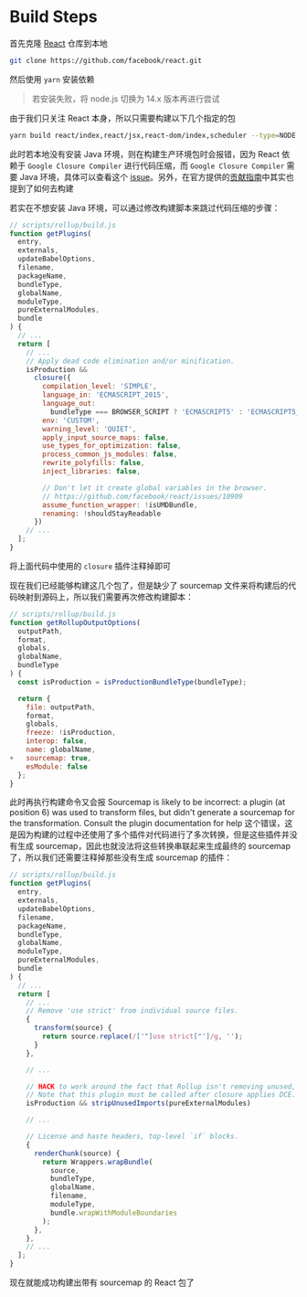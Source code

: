 # Build Steps

首先克隆 [React](https://github.com/facebook/react) 仓库到本地

```bash
git clone https://github.com/facebook/react.git
```

然后使用 `yarn` 安装依赖

> 若安装失败，将 node.js 切换为 14.x 版本再进行尝试

由于我们只关注 React 本身，所以只需要构建以下几个指定的包

```bash
yarn build react/index,react/jsx,react-dom/index,scheduler --type=NODE
```

此时若本地没有安装 Java 环境，则在构建生产环境包时会报错，因为 React 依赖于 `Google Closure Compiler` 进行代码压缩，而 `Google Closure Compiler` 需要 Java 环境，具体可以查看这个 [issue](https://github.com/facebook/react/issues/19656#issuecomment-676850028)。另外，在官方提供的[贡献指南](https://reactjs.org/docs/how-to-contribute.html#contribution-prerequisites)中其实也提到了如何去构建

若实在不想安装 Java 环境，可以通过修改构建脚本来跳过代码压缩的步骤：

```js
// scripts/rollup/build.js
function getPlugins(
  entry,
  externals,
  updateBabelOptions,
  filename,
  packageName,
  bundleType,
  globalName,
  moduleType,
  pureExternalModules,
  bundle
) {
  // ...
  return [
    // ...
    // Apply dead code elimination and/or minification.
    isProduction &&
      closure({
        compilation_level: 'SIMPLE',
        language_in: 'ECMASCRIPT_2015',
        language_out:
          bundleType === BROWSER_SCRIPT ? 'ECMASCRIPT5' : 'ECMASCRIPT5_STRICT',
        env: 'CUSTOM',
        warning_level: 'QUIET',
        apply_input_source_maps: false,
        use_types_for_optimization: false,
        process_common_js_modules: false,
        rewrite_polyfills: false,
        inject_libraries: false,

        // Don't let it create global variables in the browser.
        // https://github.com/facebook/react/issues/10909
        assume_function_wrapper: !isUMDBundle,
        renaming: !shouldStayReadable
      })
    // ...
  ];
}
```

将上面代码中使用的 `closure` 插件注释掉即可

现在我们已经能够构建这几个包了，但是缺少了 sourcemap 文件来将构建后的代码映射到源码上，所以我们需要再次修改构建脚本：

```js
// scripts/rollup/build.js
function getRollupOutputOptions(
  outputPath,
  format,
  globals,
  globalName,
  bundleType
) {
  const isProduction = isProductionBundleType(bundleType);

  return {
    file: outputPath,
    format,
    globals,
    freeze: !isProduction,
    interop: false,
    name: globalName,
+   sourcemap: true,
    esModule: false
  };
}
```

此时再执行构建命令又会报 Sourcemap is likely to be incorrect: a plugin (at position 6) was used to transform files, but didn't generate a sourcemap for the transformation. Consult the plugin documentation for help 这个错误，这是因为构建的过程中还使用了多个插件对代码进行了多次转换，但是这些插件并没有生成 sourcemap，因此也就没法将这些转换串联起来生成最终的 sourcemap 了，所以我们还需要注释掉那些没有生成 sourcemap 的插件：

```js
// scripts/rollup/build.js
function getPlugins(
  entry,
  externals,
  updateBabelOptions,
  filename,
  packageName,
  bundleType,
  globalName,
  moduleType,
  pureExternalModules,
  bundle
) {
  // ...
  return [
    // ...
    // Remove 'use strict' from individual source files.
    {
      transform(source) {
        return source.replace(/['"]use strict["']/g, '');
      }
    },

    // ...

    // HACK to work around the fact that Rollup isn't removing unused, pure-module imports.
    // Note that this plugin must be called after closure applies DCE.
    isProduction && stripUnusedImports(pureExternalModules)

    // ...

    // License and haste headers, top-level `if` blocks.
    {
      renderChunk(source) {
        return Wrappers.wrapBundle(
          source,
          bundleType,
          globalName,
          filename,
          moduleType,
          bundle.wrapWithModuleBoundaries
        );
      },
    },
    // ...
  ];
}
```

现在就能成功构建出带有 sourcemap 的 React 包了
